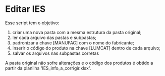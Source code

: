 # Editar IES

Esse script tem o objetivo:
1. criar uma nova pasta com a mesma estrutura da pasta original;
2. ler cada arquivo das pastas e subpastas;
3. padronizar a chave [MANUFAC] com o nome do fabricante;
4. inserir o código do produto na chave [LUMCAT] dentro de cada arquivo;
5. salvar os arquivos nas subpastas corretas

A pasta original não sofre alterações e o código dos produtos é obtido a partir da planilha 'IES_info_a_corrigir.xlsx'.
